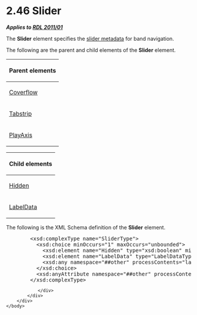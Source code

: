 <html dir="LTR" xmlns:mshelp="http://msdn.microsoft.com/mshelp" xmlns:ddue="http://ddue.schemas.microsoft.com/authoring/2003/5" xmlns:xlink="http://www.w3.org/1999/xlink" xmlns:tool="http://www.microsoft.com/tooltip">
    <head>
        <meta http-equiv="Content-Type" content="text/html; CHARSET=utf-8"></meta>
        <meta name="save" content="history"></meta>
        <title>2.46 Slider</title>
        <xml>
            <mshelp:toctitle title="2.46 Slider"></mshelp:toctitle>
            <mshelp:rltitle title="[MS-RDL]: Slider"></mshelp:rltitle>
            <mshelp:keyword index="A" term="7c3db99f-f7fb-4af7-b0a6-0a19fedb41cb"></mshelp:keyword>
            <mshelp:attr name="DCSext.ContentType" value="open specification"></mshelp:attr>
            <mshelp:attr name="AssetID" value="7c3db99f-f7fb-4af7-b0a6-0a19fedb41cb"></mshelp:attr>
            <mshelp:attr name="TopicType" value="kbRef"></mshelp:attr>
            <mshelp:attr name="DCSext.Title" value="[MS-RDL]: Slider" />
        </xml>
    </head>
    <body>
        <div id="header">
            <h1 class="heading">2.46 Slider</h1>
        </div>
        <div id="mainSection">
            <div id="mainBody">
                <div id="allHistory" class="saveHistory"></div>
                <div id="sectionSection0" class="section" name="collapseableSection">
                    

<p><b><i>Applies to </i></b><a href="bf2bab1a-b608-4bcc-b718-1cc1baa9579c.html"><b><i>RDL 2011/01</i></b></a></p>

<p>The <b>Slider</b> element specifies the <a href="b2482b3f-74ab-4ca8-a9e5-c07955011743.html#gt_de562f82-95a1-4b96-a94e-0e6e3c15dd97">slider metadata</a> for band
navigation.</p>

<p>The following are the parent and child elements of the <b>Slider</b>
element.</p>

<table>
 <thead>
  <tr>
   <th>
   <p>Parent elements</p>
   </th>
  </tr>
 </thead>
 <tr>
  <td>
  <p><a href="abc2c5cb-891e-4b78-baec-9b692f1f388a.html">Coverflow</a></p>
  </td>
 </tr>
 <tr>
  <td>
  <p><a href="7d46e0bb-d38a-4c70-966c-37302e7f3315.html">Tabstrip</a></p>
  </td>
 </tr>
 <tr>
  <td>
  <p><a href="acda9c21-394e-4fea-91ec-24e988e9d4f7.html">PlayAxis</a></p>
  </td>
 </tr>
</table>

<p> </p>

<table>
 <thead>
  <tr>
   <th>
   <p>Child elements</p>
   </th>
  </tr>
 </thead>
 <tr>
  <td>
  <p><a href="e3046f50-3b68-4dcb-83d6-01315282a2fd.html">Hidden</a></p>
  </td>
 </tr>
 <tr>
  <td>
  <p><a href="062db763-8882-4662-895c-71fe98d16b14.html">LabelData</a></p>
  </td>
 </tr>
</table>

<p>The following is the XML Schema definition of the <b>Slider</b>
element.</p>

<dl>
<dd>
<div><pre>   &lt;xsd:complexType name=&quot;SliderType&quot;&gt;
     &lt;xsd:choice minOccurs=&quot;1&quot; maxOccurs=&quot;unbounded&quot;&gt;
       &lt;xsd:element name=&quot;Hidden&quot; type=&quot;xsd:boolean&quot; minOccurs=&quot;0&quot; maxOccurs=&quot;1&quot;/&gt;
       &lt;xsd:element name=&quot;LabelData&quot; type=&quot;LabelDataType&quot; minOccurs=&quot;0&quot; maxOccurs=&quot;1&quot;/&gt;
       &lt;xsd:any namespace=&quot;##other&quot; processContents=&quot;lax&quot; /&gt;
     &lt;/xsd:choice&gt;
     &lt;xsd:anyAttribute namespace=&quot;##other&quot; processContents=&quot;lax&quot; /&gt;
   &lt;/xsd:complexType&gt;
</pre></div>
</dd></dl>


                </div>
            </div>
        </div>
    </body>
</html>